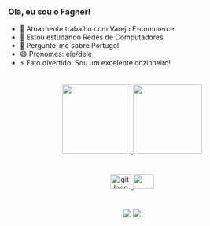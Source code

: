 ### Olá, eu sou o Fagner!

- 🔭 Atualmente trabalho com Varejo E-commerce
- 🌱 Estou estudando Redes de Computadores
- 💬 Pergunte-me sobre Portugol
- 😄 Pronomes: ele/dele
- ⚡ Fato divertido: Sou um excelente cozinheiro!

##
<div align="center">
  <a href="https://github.com/FagnerGaru">
  <img height="140em" src="https://github-readme-stats.vercel.app/api?username=FagnerGaru&show_icons=true&theme=dark&include_all_commits=true&count_private=true"/>
  <img height="140em" src="https://github-readme-stats.vercel.app/api/top-langs/?username=FagnerGaru&layout=compact&langs_count=16&theme=dark"/>
</div>

#
<div align="center">
  
  <img src="https://cdn.jsdelivr.net/gh/devicons/devicon/icons/git/git-original.svg" height="30" width="42" alt="git logo"  />
  <img src="https://cdn.jsdelivr.net/gh/devicons/devicon/icons/vscode/vscode-original.svg" height="30" width="42" />    
</div>

#
<div align="center">
  <a href="https://www.linkedin.com/in/fagner-nunes-975290264/" target="_blank"><img src="https://img.shields.io/badge/-LinkedIn-%230077B5?style=for-the-badge&logo=linkedin&logoColor=white" target="_blank"></a>
  	<a href=fagner.garu@gmail.com/" target="_blank"><img src="https://img.shields.io/badge/Gmail-D14836?style=for-the-badge&logo=gmail&logoColor=white" target="_blank"></a>
    
</div>
